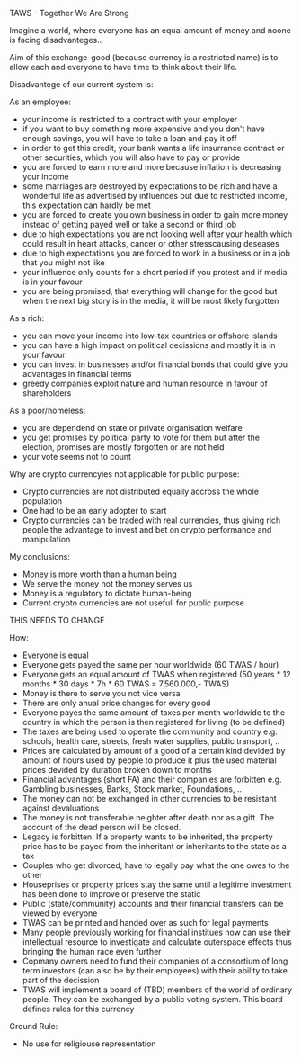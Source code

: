 TAWS - Together We Are Strong

Imagine a world, where everyone has an equal amount of money and noone is facing disadvanteges..

Aim of this exchange-good (because currency is a restricted name) is to allow each and everyone to have time to think about their life.

Disadvantege of our current system is:

As an employee:
- your income is restricted to a contract with your employer
- if you want to buy something more expensive and you don't have enough savings, you will have to take a loan and pay it off
- in order to get this credit, your bank wants a life insurrance contract or other securities, which you will also have to pay or provide
- you are forced to earn more and more because inflation is decreasing your income
- some marriages are destroyed by expectations to be rich and have a wonderful life as advertised by influences but due to restricted income, this expectation can hardly be met
- you are forced to create you own business in order to gain more money instead of getting payed well or take a second or third job
- due to high expectations you are not looking well after your health which could result in heart attacks, cancer or other stresscausing deseases
- due to high expectations you are forced to work in a business or in a job that you might not like
- your influence only counts for a short period if you protest and if media is in your favour
- you are being promised, that everything will change for the good but when the next big story is in the media, it will be most likely forgotten

As a rich:
- you can move your income into low-tax countries or offshore islands
- you can have a high impact on political decissions and mostly it is in your favour
- you can invest in businesses and/or financial bonds that could give you advantages in financial terms
- greedy companies exploit nature and human resource in favour of shareholders

As a poor/homeless:
- you are dependend on state or private organisation welfare
- you get promises by political party to vote for them but after the election, promises are mostly forgotten or are not held
- your vote seems not to count

Why are crypto currencyies not applicable for public purpose:
- Crypto currencies are not distributed equally accross the whole population
- One had to be an early adopter to start
- Crypto currencies can be traded with real currencies, thus giving rich people the advantage to invest and bet on crypto performance and manipulation

My conclusions: 
- Money is more worth than a human being 
- We serve the money not the money serves us
- Money is a regulatory to dictate human-being
- Current crypto currencies are not usefull for public purpose

THIS NEEDS TO CHANGE

How:
- Everyone is equal
- Everyone gets payed the same per hour worldwide (60 TWAS / hour)
- Everyone gets an equal amount of TWAS when registered (50 years * 12 months * 30 days * 7h * 60 TWAS = 7.560.000,- TWAS)
- Money is there to serve you not vice versa
- There are only anual price changes for every good
- Everyone payes the same amount of taxes per month worldwide to the country in which the person is then registered for living (to be defined)
- The taxes are being used to operate the community and country e.g. schools, health care, streets, fresh water supplies, public transport, ..
- Prices are calculated by amount of a good of a certain kind devided by amount of hours used by people to produce it plus the used material prices devided by duration broken down to months
- Financial advantages (short FA) and their companies are forbitten e.g. Gambling businesses, Banks, Stock market, Foundations, ..
- The money can not be exchanged in other currencies to be resistant against devaluations
- The money is not transferable neighter after death nor as a gift. The account of the dead person will be closed.
- Legacy is forbitten. If a property wants to be inherited, the property price has to be payed from the inheritant or inheritants to the state as a tax
- Couples who get divorced, have to legally pay what the one owes to the other
- Houseprises or property prices stay the same until a legitime investment has been done to improve or preserve the static
- Public (state/community) accounts and their financial transfers can be viewed by everyone
- TWAS can be printed and handed over as such for legal payments
- Many people previously working for financial institues now can use their intellectual resource to investigate and calculate outerspace effects thus bringing the human race even further
- Copmany owners need to fund their companies of a consortium of long term investors (can also be by their employees) with their ability to take part of the decission
- TWAS will implement a board of (TBD) members of the world of ordinary people. They can be exchanged by a public voting system. This board defines rules for this currency

Ground Rule:
- No use for religiouse representation
